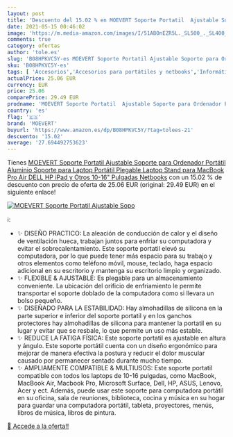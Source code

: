 ```yaml
---
layout: post
title: 'Descuento del 15.02 % en MOEVERT Soporte Portatil  Ajustable Sopo'
date: 2021-05-15 00:46:02
image: 'https://m.media-amazon.com/images/I/51ABOnEZR5L._SL500_._SL400_.jpg'
comments: true
category: ofertas
author: 'tole.es'
slug: 'B08HPKVC5Y-es MOEVERT Soporte Portatil Ajustable Soporte para Ordenador...'
sku: 'B08HPKVC5Y-es'
tags: [ 'Accesorios','Accesorios para portátiles y netbooks','Informática','Soportes de regazo para portátiles y netbooks','ipad','moevert', ]
actualPrice: 25.06 EUR
currency: EUR
price: 25.06
comparePrice: 29.49 EUR
prodname: 'MOEVERT Soporte Portatil  Ajustable Soporte para Ordenador Portátil Aluminio Soporte para Laptop Portátil Plegable Laptop Stand para MacBook Pro Air  DELL  HP  iPad y Otros 10-16" Pulgadas Netbooks'
country: 'es'
flag: '🇪🇸'
brand: 'MOEVERT'
buyurl: 'https://www.amazon.es/dp/B08HPKVC5Y/?tag=tolees-21'
descuento: '15.02'
average: '27.694492753623'
---
```


Tienes [MOEVERT Soporte Portatil  Ajustable Soporte para Ordenador Portátil Aluminio Soporte para Laptop Portátil Plegable Laptop Stand para MacBook Pro Air  DELL  HP  iPad y Otros 10-16" Pulgadas Netbooks](https://www.amazon.es/dp/B08HPKVC5Y/?tag=tolees-21) con un 15.02 % de descuento con precio de oferta de 25.06 EUR (original: 29.49 EUR) en el siguiente enlace!

[![MOEVERT Soporte Portatil  Ajustable Sopo](https://m.media-amazon.com/images/I/51ABOnEZR5L._SL500_._SL400_.jpg)](https://www.amazon.es/dp/B08HPKVC5Y/?tag=tolees-21)

ℹ️:

- ✨ DISEÑO PRACTICO: La aleación de conducción de calor y el diseño de ventilación hueca, trabajan juntos para enfriar su computadora y evitar el sobrecalentamiento. Este soporte portatil elevó su computadora, por lo que puede tener más espacio para su trabajo y otros elementos como teléfono móvil, mouse, teclado, haga espacio adicional en su escritorio y mantenga su escritorio limpio y organizado.
- ✨ FLEXIBLE & AJUSTABLE: Es plegable para un almacenamiento conveniente. La ubicación del orificio de enfriamiento le permite transportar el soporte doblado de la computadora como si llevara un bolso pequeño.
- ✨ DISEÑADO PARA LA ESTABILIDAD: Hay almohadillas de silicona en la parte superior e inferior del soporte portatil y en los ganchos protectores hay almohadillas de silicona para mantener la portatil en su lugar y evitar que se resbale, lo que permite un uso más estable.
- ✨ REDUCE LA FATIGA FÍSICA: Este soporte portatil es ajustable en altura y ángulo. Este soporte portátil cuenta con un diseño ergonómico para mejorar de manera efectiva la postura y reducir el dolor muscular causado por permanecer sentado durante mucho tiempo.
- ✨ AMPLIAMENTE COMPATIBLE & MULTIUSOS: Este soporte portatil compatible con todos los laptops de 10-16 pulgadas, como MacBook, MacBook Air, Macbook Pro, Microsoft Surface, Dell, HP, ASUS, Lenovo, Acer y ect. Además, puede usar este soporte para computadora portátil en su oficina, sala de reuniones, biblioteca, cocina y música en su hogar para guardar una computadora portátil, tableta, proyectores, menús, libros de música, libros de pintura.

[🛒 Accede a la oferta!!](https://www.amazon.es/dp/B08HPKVC5Y/?tag=tolees-21)
